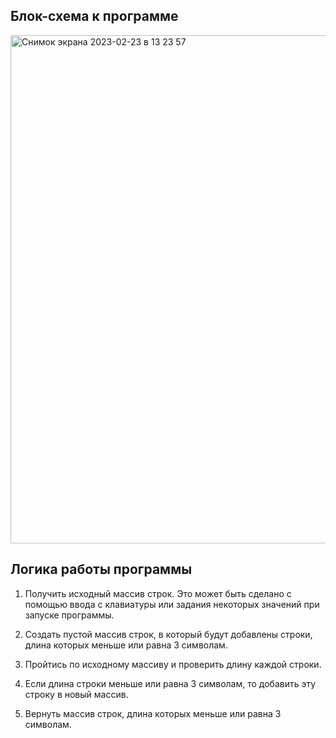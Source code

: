## Блок-схема к программе
<img width="813" alt="Снимок экрана 2023-02-23 в 13 23 57" src="https://user-images.githubusercontent.com/126098384/220880678-4786584f-745f-4410-bc81-1ab880ab317b.png">

## Логика работы программы 

1. Получить исходный массив строк. Это может быть сделано с помощью ввода с клавиатуры или задания некоторых значений при запуске программы.

2. Создать пустой массив строк, в который будут добавлены строки, длина которых меньше или равна 3 символам.

3. Пройтись по исходному массиву и проверить длину каждой строки.

4. Если длина строки меньше или равна 3 символам, то добавить эту строку в новый массив.

5. Вернуть массив строк, длина которых меньше или равна 3 символам.
